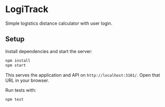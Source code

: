 # LogiTrack

Simple logistics distance calculator with user login.

## Setup

Install dependencies and start the server:

```bash
npm install
npm start
```

This serves the application and API on `http://localhost:3101/`. Open that URL in your browser.

Run tests with:

```bash
npm test
```
